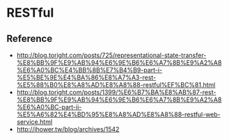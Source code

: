 RESTful
=======

Reference
---------

* http://blog.toright.com/posts/725/representational-state-transfer-%E8%BB%9F%E9%AB%94%E6%9E%B6%E6%A7%8B%E9%A2%A8%E6%A0%BC%E4%BB%8B%E7%B4%B9-part-i-%E5%BE%9E%E4%BA%86%E8%A7%A3-rest-%E5%88%B0%E8%A8%AD%E8%A8%88-restful%EF%BC%81.html
* http://blog.toright.com/posts/1399/%E6%B7%BA%E8%AB%87-rest-%E8%BB%9F%E9%AB%94%E6%9E%B6%E6%A7%8B%E9%A2%A8%E6%A0%BC-part-ii-%E5%A6%82%E4%BD%95%E8%A8%AD%E8%A8%88-restful-web-service.html
* http://ihower.tw/blog/archives/1542
